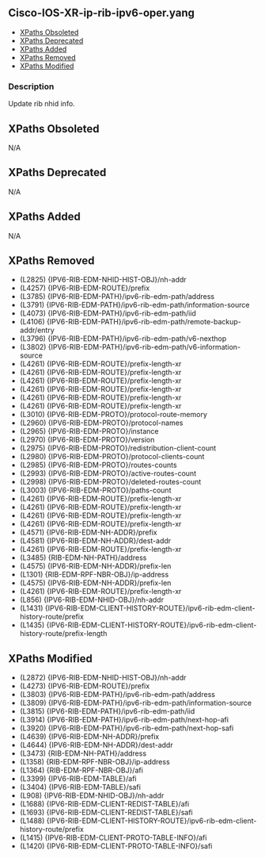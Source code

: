 ## Cisco-IOS-XR-ip-rib-ipv6-oper.yang

- [XPaths Obsoleted](#xpaths-obsoleted)
- [XPaths Deprecated](#xpaths-deprecated)
- [XPaths Added](#xpaths-added)
- [XPaths Removed](#xpaths-removed)
- [XPaths Modified](#xpaths-modified)

### Description

Update rib nhid info.

## XPaths Obsoleted

N/A

## XPaths Deprecated

N/A

## XPaths Added

N/A

## XPaths Removed

- (L2825)	{IPV6-RIB-EDM-NHID-HIST-OBJ}/nh-addr
- (L4257)	{IPV6-RIB-EDM-ROUTE}/prefix
- (L3785)	{IPV6-RIB-EDM-PATH}/ipv6-rib-edm-path/address
- (L3791)	{IPV6-RIB-EDM-PATH}/ipv6-rib-edm-path/information-source
- (L4073)	{IPV6-RIB-EDM-PATH}/ipv6-rib-edm-path/iid
- (L4106)	{IPV6-RIB-EDM-PATH}/ipv6-rib-edm-path/remote-backup-addr/entry
- (L3796)	{IPV6-RIB-EDM-PATH}/ipv6-rib-edm-path/v6-nexthop
- (L3802)	{IPV6-RIB-EDM-PATH}/ipv6-rib-edm-path/v6-information-source
- (L4261)	{IPV6-RIB-EDM-ROUTE}/prefix-length-xr
- (L4261)	{IPV6-RIB-EDM-ROUTE}/prefix-length-xr
- (L4261)	{IPV6-RIB-EDM-ROUTE}/prefix-length-xr
- (L4261)	{IPV6-RIB-EDM-ROUTE}/prefix-length-xr
- (L4261)	{IPV6-RIB-EDM-ROUTE}/prefix-length-xr
- (L4261)	{IPV6-RIB-EDM-ROUTE}/prefix-length-xr
- (L3010)	{IPV6-RIB-EDM-PROTO}/protocol-route-memory
- (L2960)	{IPV6-RIB-EDM-PROTO}/protocol-names
- (L2965)	{IPV6-RIB-EDM-PROTO}/instance
- (L2970)	{IPV6-RIB-EDM-PROTO}/version
- (L2975)	{IPV6-RIB-EDM-PROTO}/redistribution-client-count
- (L2980)	{IPV6-RIB-EDM-PROTO}/protocol-clients-count
- (L2985)	{IPV6-RIB-EDM-PROTO}/routes-counts
- (L2993)	{IPV6-RIB-EDM-PROTO}/active-routes-count
- (L2998)	{IPV6-RIB-EDM-PROTO}/deleted-routes-count
- (L3003)	{IPV6-RIB-EDM-PROTO}/paths-count
- (L4261)	{IPV6-RIB-EDM-ROUTE}/prefix-length-xr
- (L4261)	{IPV6-RIB-EDM-ROUTE}/prefix-length-xr
- (L4261)	{IPV6-RIB-EDM-ROUTE}/prefix-length-xr
- (L4261)	{IPV6-RIB-EDM-ROUTE}/prefix-length-xr
- (L4571)	{IPV6-RIB-EDM-NH-ADDR}/prefix
- (L4581)	{IPV6-RIB-EDM-NH-ADDR}/dest-addr
- (L4261)	{IPV6-RIB-EDM-ROUTE}/prefix-length-xr
- (L3485)	{RIB-EDM-NH-PATH}/address
- (L4575)	{IPV6-RIB-EDM-NH-ADDR}/prefix-len
- (L1301)	{RIB-EDM-RPF-NBR-OBJ}/ip-address
- (L4575)	{IPV6-RIB-EDM-NH-ADDR}/prefix-len
- (L4261)	{IPV6-RIB-EDM-ROUTE}/prefix-length-xr
- (L856)	{IPV6-RIB-EDM-NHID-OBJ}/nh-addr
- (L1431)	{IPV6-RIB-EDM-CLIENT-HISTORY-ROUTE}/ipv6-rib-edm-client-history-route/prefix
- (L1435)	{IPV6-RIB-EDM-CLIENT-HISTORY-ROUTE}/ipv6-rib-edm-client-history-route/prefix-length

## XPaths Modified

- (L2872)	{IPV6-RIB-EDM-NHID-HIST-OBJ}/nh-addr
- (L4273)	{IPV6-RIB-EDM-ROUTE}/prefix
- (L3803)	{IPV6-RIB-EDM-PATH}/ipv6-rib-edm-path/address
- (L3809)	{IPV6-RIB-EDM-PATH}/ipv6-rib-edm-path/information-source
- (L3815)	{IPV6-RIB-EDM-PATH}/ipv6-rib-edm-path/iid
- (L3914)	{IPV6-RIB-EDM-PATH}/ipv6-rib-edm-path/next-hop-afi
- (L3920)	{IPV6-RIB-EDM-PATH}/ipv6-rib-edm-path/next-hop-safi
- (L4639)	{IPV6-RIB-EDM-NH-ADDR}/prefix
- (L4644)	{IPV6-RIB-EDM-NH-ADDR}/dest-addr
- (L3473)	{RIB-EDM-NH-PATH}/address
- (L1358)	{RIB-EDM-RPF-NBR-OBJ}/ip-address
- (L1364)	{RIB-EDM-RPF-NBR-OBJ}/afi
- (L3399)	{IPV6-RIB-EDM-TABLE}/afi
- (L3404)	{IPV6-RIB-EDM-TABLE}/safi
- (L908)	{IPV6-RIB-EDM-NHID-OBJ}/nh-addr
- (L1688)	{IPV6-RIB-EDM-CLIENT-REDIST-TABLE}/afi
- (L1693)	{IPV6-RIB-EDM-CLIENT-REDIST-TABLE}/safi
- (L1488)	{IPV6-RIB-EDM-CLIENT-HISTORY-ROUTE}/ipv6-rib-edm-client-history-route/prefix
- (L1415)	{IPV6-RIB-EDM-CLIENT-PROTO-TABLE-INFO}/afi
- (L1420)	{IPV6-RIB-EDM-CLIENT-PROTO-TABLE-INFO}/safi

